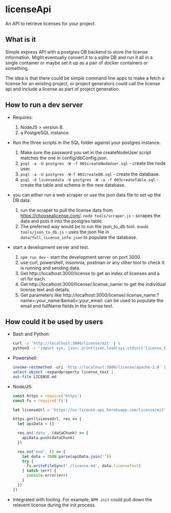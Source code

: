 # licenseApi

An API to retrieve licenses for your project.

## What is it

Simple express API with a postgres DB backend to store the license information. Might eventually convert it to a sqlite DB and run it all in a single container or maybe set it up as a pair of docker containers or something.

The idea is that there could be simple command line apps to make a fetch a license for an existing project, or project generators could call the license api and include a license as part of project generation.

## How to run a dev server

* Requires:
  1. NodeJS > version 8.
  2. a PostgreSQL instance.

* Run the three scripts in the SQL folder against your postgres instance.
  1. Make sure the password you set in the createNodeUser script matches the one in config/dbConfig.json.
  2. `psql -a -U postgres -W -f 001createNodeUser.sql` - create the node user.
  3. `psql -a -U postgres -W-f 002createDB.sql` - create the database.
  4. `psql -d licensedata -U postgres -W -a -f 003createTable.sql` - create the table and schema in the new database.
* you can either run a web scraper or use the json data file to set up the DB data.
  1. run the scraper to pull the license data from https://choosealicense.com/.
    `node tools/scraper.js` - scrapes the data and puts it into the postgres table.
  2. The preferred way would be to run the json_to_db tool.
    s`node tools/json_to_db.js` - uses the json file in `data/full_license_info.json` to populate the database.
* start a development server and test.
  1. `npm run dev` - start the development server on port 3000.
  2. use curl, powershell, insomnia, postman or any other tool to check it is running and sending data.
  3. Get http://localhost:3000/license to get an index of licenses and a url for each.
  4. Get http://localhost:3000/license/:license_name: to get the individual license text and details.
  5. Get parameters like http://localhost:3000/license/:license_name:?name=:your_name:&email=:your_email: can be used to populate the email and fullName fields in the license text.

## How could it be used by users

* Bash and Python:

  ``` bash
  curl -s 'http://localhost:3000/license/mit' | \
  python3 -c "import sys, json; print(json.load(sys.stdin)['license_text'])" > LICENSE.md
  ```

* Powershell:

  ``` powershell
  invoke-restmethod -uri 'http://localhost:3000/license/apache-2.0' |
  select-object -expandproperty license_text |
  out-file LICENSE.md
  ```

* Node/JS:

  ```Javascript
  const https = require('https')
  const fs = require('fs')

  let licenseUrl = 'https://os-license-api.herokuapp.com/license/mit'

  https.get(licenseUrl, res => {
    let apiData = []

    res.on('data', (dataChunk) => {
      apiData.push(dataChunk)
    })

    res.on('end', () => {
      let data = JSON.parse(apiData.join(''))
      try {
        fs.writeFileSync('./license.md', data.licenseText)
      } catch (err) {
        console.error(err)
      }
    })
  })
  ```

* Integrated with tooling. For example, `NPM init` could pull down the relevent license during the init process.
